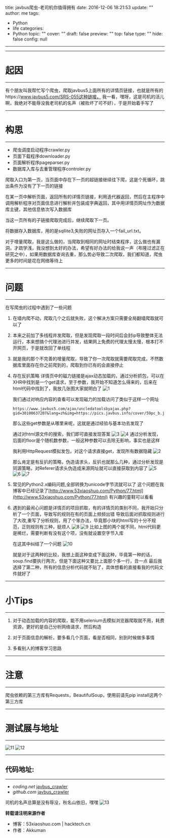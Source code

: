 title: javbus爬虫-老司机你值得拥有
date: 2016-12-06 18:21:53
update: ""
author: me
tags:
- Python
- life
categories:
- Python
topic: ""
cover: ""
draft: false
preview: ""
top: false
type: ""
hide: false
config: null


---



-----
# 起因
-----

有个朋友叫我帮忙写个爬虫，爬取javbus5上面所有的详情页链接，也就是所有的https://www.javbus5.com/SRS-055这种链接，
我一看，嘿呀，这是司机的活儿啊，我绝对不能辱没我老司机的名声（被败坏了可不好），于是开始着手写了

-----
# 构思
-----

 - 爬虫调度启动程序crawler.py
 - 页面下载程序downloader.py
 - 页面解析程序pageparser.py
 - 数据库入库与去重管理程序controler.py


<!--more-->


爬取入口为第一页，当页面中存在下一页的超链接继续往下爬，这是个死循环，跳出条件为没有了下一页的链接

在某一页中解析页面，返回所有的详情页链接，利用迭代器返回，然后在主程序中调用解析程序对页面信息进行解析并包装成字典返回，其中用详情页网址作为数据库主键，其他信息依次写入数据库

当这一页所有的子链接爬取完成后，继续爬取下一页。

将数据存入数据库，用的是sqllite3,失败的网址页存入一个fail_url.txt。

对于增量爬取，我是这么做的，当爬取到相同的网址时结束程序，这么做也有漏洞，才疏学浅，我没想到太好的办法，希望有好办法的给我说一声（布隆过滤正在研究之中），如果用数据库查询去重，那么势必导致二次爬取，我们都知道，爬虫更多的时间是花在网络等待上

-----
# 问题
-----

在写爬虫的过程中遇到了一些问题

1. 在墙内爬不动，爬取几个之后就失败，这个解决方案只需要全局翻墙爬取就可以了

2. 本来之前加了多线程并发爬取，但是发现爬取一段时间后会封ip导致整体无法运行，本来想搞个代理池进行并发，结果网上免费的代理太慢太慢，根本打不开网页，于是就改回了单线程

3. 就是我的那个不完善的增量爬取，导致了你一次爬取就需要爬取完成，不然数据库里面存在你之前爬到的，爬取到你已有的会直接停止

4. 存在反扒策略
   详情页中的磁力链接是ajax动态加载的，通过分析抓包，可以在XHR中找到是一个get请求，至于参数，我开始不知道怎么得来的，后来在html代码中找到了，我放几张图大家就明白了
   ![1](http://7xusrl.com1.z0.glb.clouddn.com/javbus_001.jpg)

   我们通过对响应内容的查看可以发现磁力的加载访问了类似于这样一个网址

   ```
   https://www.javbus5.com/ajax/uncledatoolsbyajax.php?gid=30100637207&lang=zh&img=https://pics.javbus.info/cover/59pc_b.jpg&uc=0&floor=921
   ```

   那么这些get参数是从哪里来呢，这就是通过经验与基本功去发现了

   通过对html源文件的搜索，我们即可直接发现答案
   ![3](http://7xusrl.com1.z0.glb.clouddn.com/javbus_003.png)
   ![4](http://7xusrl.com1.z0.glb.clouddn.com/javbus_004.png)
   通过分析发现，后面的floor是个随机数参数，一般这种参数可以去除无影响，事实也是这样
   
   我利用HttpRequest模拟发包，对这个请求直接get，发现所有数据隐藏
   ![2](http://7xusrl.com1.z0.glb.clouddn.com/javbus_002.png)

   那么肯定是有反扒的策略，伪造请求头，反扒也就那么几种，通过分析发现是同源策略，对Referer请求头伪造成来源网址就可以直接获取到内容了
   ![5](http://7xusrl.com1.z0.glb.clouddn.com/javbus_005.png)
   ![6](http://7xusrl.com1.z0.glb.clouddn.com/javbus_006.jpg)
   ![7](http://7xusrl.com1.z0.glb.clouddn.com/javbus_007.png)

5. 常见的Python2.x编码问题,全部转换为unicode字节流就可以了
    这个问题在我博客中已经记录了[http://www.53xiaoshuo.com/Python/77.html](http://www.53xiaoshuo.com/Python/77.html)
    有兴趣的童鞋可以看看

6. 遇到的最闹心问题是详情页的项目抓取，有的详情页的类别不同，我开始只分析了一个页面，导致写的规则在有的页面上频频出错
   导致后面对抓取规则进行了大改,重写了分析规则，用了个笨办法，毕竟那小块的html写的十分不规范，正则规则有三种，挺烦人
   ![8](http://7xusrl.com1.z0.glb.clouddn.com/javbus_008.png)
   ![9](http://7xusrl.com1.z0.glb.clouddn.com/javbus_009.jpg)
   比如上图的两个就不同，html代码更是稀烂，需要判断有没有这个项，没有就设置空字节入库

   在这其中纠结了一个问题
   ![10](http://7xusrl.com1.z0.glb.clouddn.com/javbus_010.png)

   就是对于这两种的比较，我想上面这种变成下面这种，毕竟第一种的话，soup.find要执行两次，但是下面这种又要比上面那个多一行，丑一点
   最后我选择了第二种，所有的信息分析代码就不贴了，具体想看的直接看我的代码文件就好了


-----
# 小Tips
-----

1. 对于动态加载的内容的爬取，能不用selenium去模拟浏览器爬取就不用，耗费资源，更好的是自己分析网络请求，然后构造

2. 对于页面信息的解析，要多看几个页面，看是否相同，别到时候做多事情

3. 多看别人的博客学习思路


-----
# 注意
-----
爬虫依赖的第三方库有Requests，BeautifulSoup，使用前请先pip install这两个第三方库

-----
# 测试展与地址
-----
![11](http://7xusrl.com1.z0.glb.clouddn.com/javbus_011.jpg)
![12](http://7xusrl.com1.z0.glb.clouddn.com/javbus_012.jpg)

-----
## 代码地址:
-----
- *coding.net*    [javbus_crawler](https://coding.net/u/Akkuman/p/Javbus_crawler)
- *github.com*    [javbus_crawler](https://github.com/akkuman/Javbus_crawler)

司机的名声总算是没有辱没，秋名山依旧，嘿嘿
![13](https://ss3.bdstatic.com/70cFv8Sh_Q1YnxGkpoWK1HF6hhy/it/u=2070695546,2193961465&fm=116&gp=0.jpg)

**转载请注明来源作者**
 - 博客：53xiaoshuo.com | hacktech.cn
 - 作者：Akkuman
